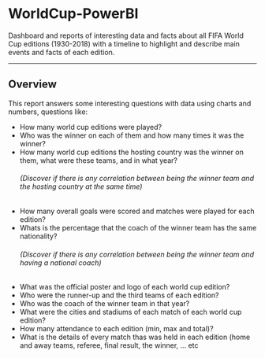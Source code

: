 # WorldCup-PowerBI
Dashboard and reports of interesting data and facts about all FIFA World Cup editions (1930-2018) 
with a timeline to highlight and describe main events and facts of each edition. 

------------------------------
<p>
  <h2>Overview</h2>
  This report answers some interesting questions with data using charts and numbers, questions like: 
  <ul>
    <li>How many world cup editions were played?</li>
    <li>Who was the winner on each of them and how many times it was the winner?</li>
    <li>How many world cup editions the hosting country was the winner on them, what were these teams, and in what year? 
        <h6>(Discover if there is any correlation between being the winner team and the hosting country at the same time)<h6>
    </li>
    <li>How many overall goals were scored and matches were played for each edition?</li>
    <li>Whats is the percentage that the coach of the winner team has the same nationality?
        <h6>(Discover if there is any correlation between being the winner team and having a national coach)</h6>
    </li>
    <li>What was the official poster and logo of each world cup edition?</li>
    <li>Who were the runner-up and the third teams of each edition?</li>
    <li>Who was the coach of the winner team in that year?</li>
    <li>What were the cities and stadiums of each match of each world cup edition?</li>
    <li>How many attendance to each edition (min, max and total)?</li>
    <li>What is the details of every match thas was held in each edition (home and away teams, referee, final result, the winner, ... etc</li>
  </ul>
</p>


